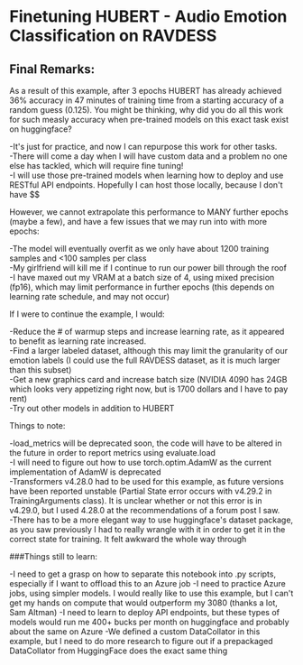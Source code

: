 # Finetuning HUBERT - Audio Emotion Classification on RAVDESS

## Final Remarks:

As a result of this example, after 3 epochs HUBERT has already achieved 36% accuracy in 47 minutes of training time from a starting accuracy of a random guess (0.125). You might be thinking, why did you do all this work for such measly accuracy when pre-trained models on this exact task exist on huggingface?

  -It's just for practice, and now I can repurpose this work for other tasks.  
  -There will come a day when I will have custom data and a problem no one else has tackled, which will require fine tuning!  
  -I will use those pre-trained models when learning how to deploy and use RESTful API endpoints.  Hopefully I can host those locally, because I don't have $$  

However, we cannot extrapolate this performance to MANY further epochs (maybe a few), and have a few issues that we may run into with more epochs:

  -The model will eventually overfit as we only have about 1200 training samples and <100 samples per class  
  -My girlfriend will kill me if I continue to run our power bill through the roof  
  -I have maxed out my VRAM at a batch size of 4, using mixed precision (fp16), which may limit performance in further epochs (this depends on learning rate schedule, and may not occur)

If I were to continue the example, I would:

  -Reduce the # of warmup steps and increase learning rate, as it appeared to benefit as learning rate increased.  
  -Find a larger labeled dataset, although this may limit the granularity of our emotion labels (I could use the full RAVDESS dataset, as it is much larger than this subset)  
  -Get a new graphics card and increase batch size (NVIDIA 4090 has 24GB which looks very appetizing right now, but is 1700 dollars and I have to pay rent)  
  -Try out other models in addition to HUBERT

Things to note:

  -load_metrics will be deprecated soon, the code will have to be altered in the future in order to report metrics using evaluate.load  
  -I will need to figure out how to use torch.optim.AdamW as the current implementation of AdamW is deprecated  
  -Transformers v4.28.0 had to be used for this example, as future versions have been reported unstable (Partial State error occurs with v4.29.2 in TrainingArguments class).  It is unclear whether or not this error is in v4.29.0, but I used 4.28.0 at the recommendations of a forum post I saw.  
  -There has to be a more elegant way to use huggingface's dataset package, as you saw previously I had to really wrangle with it in order to get it in the correct state for training.  It felt awkward the whole way through

###Things still to learn:

  -I need to get a grasp on how to separate this notebook into .py scripts, especially if I want to offload this to an Azure job
  -I need to practice Azure jobs, using simpler models.  I would really like to use this example, but I can't get my hands on compute that would outperform my 3080 (thanks a lot, Sam Altman)
  -I need to learn to deploy API endpoints, but these types of models would run me 400+ bucks per month on huggingface and probably about the same on Azure
  -We defined a custom DataCollator in this example, but I need to do more research to figure out if a prepackaged DataCollator from HuggingFace does the exact same thing
